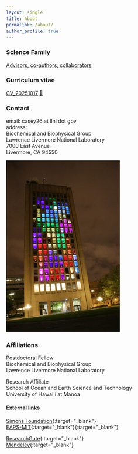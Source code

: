 ```yaml
---
layout: single
title: About
permalink: /about/
author_profile: true
---
```

### Science Family
[Advisors, co-authors, collaborators](/ScienceFam/)

### Curriculum vitae
[CV_20251017](/CV/) [:floppy_disk:](assets/docs/CV_20250605.pdf) 

### Contact 
email: casey26 at llnl dot gov  
address:  
Biochemical and Biophysical Group  
Lawrence Livermore National Laboratory  
7000 East Avenue    
Livermore, CA 94550

![Tetris GIF](/assets/images/Tetris2.gif)

### Affiliations
Postdoctoral Fellow  
Biochemical and Biophysical Group  
Lawrence Livermore National Laboratory 

Research Affiliate  
School of Ocean and Earth Science and Technology  
University of Hawai'i at Manoa  


#### External links  

[Simons Foundation](https://www.simonsfoundation.org/team/john-casey/){:target="_blank"}  
[EAPS-MIT](http://paocweb.mit.edu/people/jrcasey){:target="_blank"}{:target="_blank"}

[ResearchGate](https://www.researchgate.net/profile/John_Casey){:target="_blank"}  
[Mendeley](https://www.mendeley.com/profiles/john-casey4/?viewAsOther=true){:target="_blank"} 

